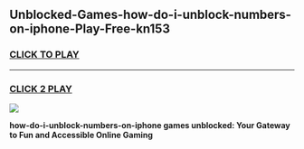 
## Unblocked-Games-how-do-i-unblock-numbers-on-iphone-Play-Free-kn153
<h3>
<a href="https://premium76.site?title=how-do-i-unblock-numbers-on-iphone&ref=18A1">CLICK TO PLAY</a></h3>
<hr>

<h3>
<a href="https://premium76.site?title=how-do-i-unblock-numbers-on-iphone&ref=18A1">CLICK 2 PLAY</a>
  
</h3>

<a href="https://premium76.site?title=how-do-i-unblock-numbers-on-iphone&ref=18A1"><img src="https://clearcache.store/games.png"></a>


**how-do-i-unblock-numbers-on-iphone games unblocked: Your Gateway to Fun and Accessible Online Gaming**
